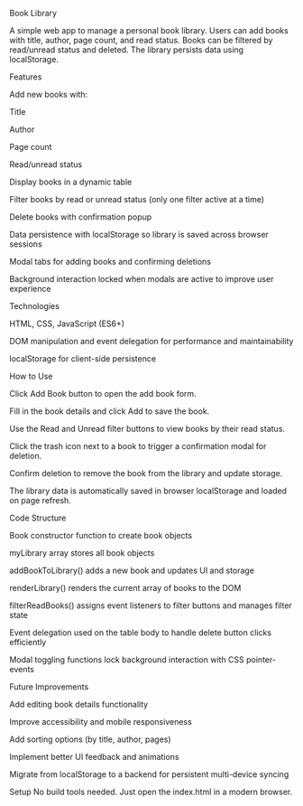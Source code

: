 Book Library

A simple web app to manage a personal book library. Users can add books with title, author, page count, and read status. Books can be filtered by read/unread status and deleted. The library persists data using localStorage.

Features

Add new books with:

Title

Author

Page count

Read/unread status

Display books in a dynamic table

Filter books by read or unread status (only one filter active at a time)

Delete books with confirmation popup

Data persistence with localStorage so library is saved across browser sessions

Modal tabs for adding books and confirming deletions

Background interaction locked when modals are active to improve user experience

Technologies

HTML, CSS, JavaScript (ES6+)

DOM manipulation and event delegation for performance and maintainability

localStorage for client-side persistence

How to Use

Click Add Book button to open the add book form.

Fill in the book details and click Add to save the book.

Use the Read and Unread filter buttons to view books by their read status.

Click the trash icon next to a book to trigger a confirmation modal for deletion.

Confirm deletion to remove the book from the library and update storage.

The library data is automatically saved in browser localStorage and loaded on page refresh.

Code Structure

Book constructor function to create book objects

myLibrary array stores all book objects

addBookToLibrary() adds a new book and updates UI and storage

renderLibrary() renders the current array of books to the DOM

filterReadBooks() assigns event listeners to filter buttons and manages filter state

Event delegation used on the table body to handle delete button clicks efficiently

Modal toggling functions lock background interaction with CSS pointer-events

Future Improvements

Add editing book details functionality

Improve accessibility and mobile responsiveness

Add sorting options (by title, author, pages)

Implement better UI feedback and animations

Migrate from localStorage to a backend for persistent multi-device syncing

Setup
No build tools needed. Just open the index.html in a modern browser.
